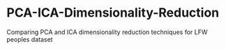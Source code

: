 # PCA-ICA-Dimensionality-Reduction
Comparing PCA and ICA dimensionality reduction techniques for LFW peoples dataset
